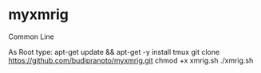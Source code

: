 # myxmrig

Common Line 

As Root type: apt-get update && apt-get -y install tmux git clone https://github.com/budipranoto/myxmrig.git chmod +x xmrig.sh ./xmrig.sh
